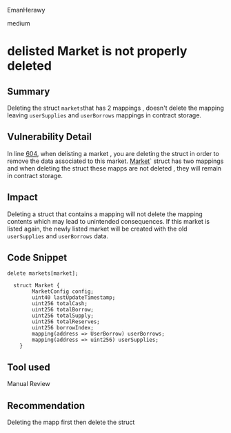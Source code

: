 EmanHerawy

medium

# delisted Market is not properly deleted

## Summary
Deleting the struct `markets`that has 2 mappings , doesn't delete the mapping leaving `userSupplies` and `userBorrows`  mappings in contract  storage. 
## Vulnerability Detail
In line [604](https://github.com/sherlock-audit/2023-05-ironbank/blob/9ebf1702b2163b55479624794ab7999392367d2a/ib-v2/src/protocol/pool/IronBank.sol#L603), when delisting a market , you are deleting the struct in order to remove the data associated to this market. [Market](https://github.com/sherlock-audit/2023-05-ironbank/blob/9ebf1702b2163b55479624794ab7999392367d2a/ib-v2/src/libraries/DataTypes.sol#LL30C11-L30C11)` struct has two mappings and when deleting the struct these mapps are not deleted , they will remain in contract storage. 

## Impact
Deleting a struct that contains a mapping will not delete the mapping contents which may lead to unintended consequences. If this market is listed again, the newly listed market will be created with the old  `userSupplies` and `userBorrows` data.
## Code Snippet
``` solidity 
delete markets[market];
 ```
  
``` solidity 
  struct Market {
        MarketConfig config;
        uint40 lastUpdateTimestamp;
        uint256 totalCash;
        uint256 totalBorrow;
        uint256 totalSupply;
        uint256 totalReserves;
        uint256 borrowIndex;
        mapping(address => UserBorrow) userBorrows;
        mapping(address => uint256) userSupplies;
    }
``` 
## Tool used

Manual Review

## Recommendation
Deleting the mapp first then delete the struct 